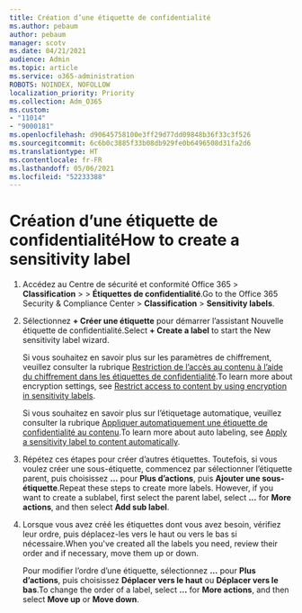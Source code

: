 ```yaml
---
title: Création d’une étiquette de confidentialité
ms.author: pebaum
author: pebaum
manager: scotv
ms.date: 04/21/2021
audience: Admin
ms.topic: article
ms.service: o365-administration
ROBOTS: NOINDEX, NOFOLLOW
localization_priority: Priority
ms.collection: Adm_O365
ms.custom:
- "11014"
- "9000181"
ms.openlocfilehash: d90645758100e3ff29d77dd09848b36f33c3f526
ms.sourcegitcommit: 6c6b0c3885f33b08db929fe0b6496508d31fa2d6
ms.translationtype: HT
ms.contentlocale: fr-FR
ms.lasthandoff: 05/06/2021
ms.locfileid: "52233388"
---
```

# <a name="how-to-create-a-sensitivity-label"></a><span data-ttu-id="9026b-102">Création d’une étiquette de confidentialité</span><span class="sxs-lookup"><span data-stu-id="9026b-102">How to create a sensitivity label</span></span>

1. <span data-ttu-id="9026b-103">Accédez au Centre de sécurité et conformité Office 365 > **Classification** >  > **Étiquettes de confidentialité**.</span><span class="sxs-lookup"><span data-stu-id="9026b-103">Go to the Office 365 Security & Compliance Center > **Classification** > **Sensitivity labels**.</span></span>

1. <span data-ttu-id="9026b-104">Sélectionnez **+ Créer une étiquette** pour démarrer l’assistant Nouvelle étiquette de confidentialité.</span><span class="sxs-lookup"><span data-stu-id="9026b-104">Select **+ Create a label** to start the New sensitivity label wizard.</span></span>

    <span data-ttu-id="9026b-105">Si vous souhaitez en savoir plus sur les paramètres de chiffrement, veuillez consulter la rubrique [Restriction de l’accès au contenu à l’aide du chiffrement dans les étiquettes de confidentialité](https://go.microsoft.com/fwlink/?linkid=2106331).</span><span class="sxs-lookup"><span data-stu-id="9026b-105">To learn more about encryption settings, see [Restrict access to content by using encryption in sensitivity labels](https://go.microsoft.com/fwlink/?linkid=2106331).</span></span>

    <span data-ttu-id="9026b-106">Si vous souhaitez en savoir plus sur l’étiquetage automatique, veuillez consulter la rubrique [Appliquer automatiquement une étiquette de confidentialité au contenu](https://go.microsoft.com/fwlink/?linkid=2105837).</span><span class="sxs-lookup"><span data-stu-id="9026b-106">To learn more about auto labeling, see [Apply a sensitivity label to content automatically](https://go.microsoft.com/fwlink/?linkid=2105837).</span></span>

1. <span data-ttu-id="9026b-p101">Répétez ces étapes pour créer d’autres étiquettes. Toutefois, si vous voulez créer une sous-étiquette, commencez par sélectionner l’étiquette parent, puis choisissez **...** pour **Plus d’actions**, puis **Ajouter une sous-étiquette**.</span><span class="sxs-lookup"><span data-stu-id="9026b-p101">Repeat these steps to create more labels. However, if you want to create a sublabel, first select the parent label, select **...** for **More actions**, and then select **Add sub label**.</span></span>

1. <span data-ttu-id="9026b-109">Lorsque vous avez créé les étiquettes dont vous avez besoin, vérifiez leur ordre, puis déplacez-les vers le haut ou vers le bas si nécessaire.</span><span class="sxs-lookup"><span data-stu-id="9026b-109">When you've created all the labels you need, review their order and if necessary, move them up or down.</span></span> 
    
    <span data-ttu-id="9026b-110">Pour modifier l’ordre d’une étiquette, sélectionnez **...** pour **Plus d’actions**, puis choisissez **Déplacer vers le haut** ou **Déplacer vers le bas**.</span><span class="sxs-lookup"><span data-stu-id="9026b-110">To change the order of a label, select **...** for **More actions**, and then select **Move up** or **Move down**.</span></span>
